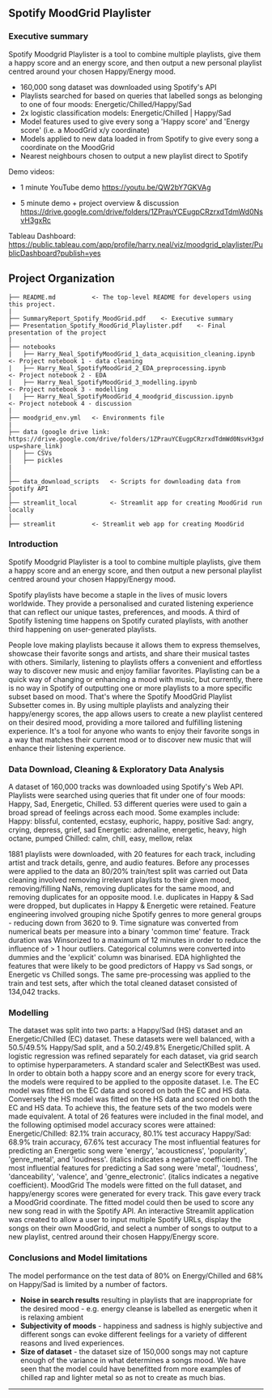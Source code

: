 ## Spotify MoodGrid Playlister

### Executive summary
Spotify Moodgrid Playlister is a tool to combine multiple playlists, give them a happy score and an energy score, and then output a new personal playlist centred around your chosen Happy/Energy mood.

- 160,000 song dataset was downloaded using Spotify's API
- Playlists searched for based on queries that labelled songs as belonging to one of four moods:  Energetic/Chilled/Happy/Sad
- 2x logistic classification models:  Energetic/Chilled  |  Happy/Sad
- Model features used to give every song a 'Happy score' and 'Energy score' (i.e. a MoodGrid x/y coordinate)
- Models applied to new data loaded in from Spotify to give every song a coordinate on the MoodGrid
- Nearest neighbours chosen to output a new playlist direct to Spotify

Demo videos:
- 1 minute YouTube demo
https://youtu.be/QW2bY7GKVAg

- 5 minute demo + project overview & discussion
https://drive.google.com/drive/folders/1ZPrauYCEugpCRzrxdTdmWd0NsvH3gxRc


Tableau Dashboard:
https://public.tableau.com/app/profile/harry.neal/viz/moodgrid_playlister/PublicDashboard?publish=yes


Project Organization
------------
    
    ├── README.md          <- The top-level README for developers using this project.
    |
    ├── SummaryReport_Spotify_MoodGrid.pdf    <- Executive summary
    ├── Presentation_Spotify_MoodGrid_Playlister.pdf    <- Final presentation of the project
    |
    ├── notebooks
    |   ├── Harry_Neal_SpotifyMoodGrid_1_data_acquisition_cleaning.ipynb   <- Project notebook 1 - data cleaning
    |   ├── Harry_Neal_SpotifyMoodGrid_2_EDA_preprocessing.ipynb           <- Project notebook 2 - EDA
    |   ├── Harry_Neal_SpotifyMoodGrid_3_modelling.ipynb                   <- Project notebook 3 - modelling
    |   ├── Harry_Neal_SpotifyMoodGrid_4_moodgrid_discussion.ipynb         <- Project notebook 4 - discussion
    |
    ├── moodgrid_env.yml   <- Environments file
    |
    ├── data (google drive link: https://drive.google.com/drive/folders/1ZPrauYCEugpCRzrxdTdmWd0NsvH3gxRc?usp=share_link)
    │   ├── CSVs       
    │   ├── pickles        
    |
    │   
    ├── data_download_scripts   <- Scripts for downloading data from Spotify API
    │
    ├── streamlit_local         <- Streamlit app for creating MoodGrid run locally
    │
    ├── streamlit          <- Streamlit web app for creating MoodGrid



### Introduction
Spotify Moodgrid Playlister is a tool to combine multiple playlists, give them a happy score and an energy score, and then output a new personal playlist centred around your chosen Happy/Energy mood.

Spotify playlists have become a staple in the lives of music lovers worldwide. They provide a personalised and curated listening experience that can reflect our unique tastes, preferences, and moods. A third of Spotify listening time happens on Spotify curated playlists, with another third happening on user-generated playlists.

People love making playlists because it allows them to express themselves, showcase their favorite songs and artists, and share their musical tastes with others. Similarly, listening to playlists offers a convenient and effortless way to discover new music and enjoy familiar favorites.  Playlisting can be a quick way of changing or enhancing a mood with music, but currently, there is no way in Spotify of outputting one or more playlists to a more specific subset based on mood.  That's where the Spotify MoodGrid Playlist Subsetter comes in. By using multiple playlists and analyzing their happy/energy scores, the app allows users to create a new playlist centered on their desired mood, providing a more tailored and fulfilling listening experience. It's a tool for anyone who wants to enjoy their favorite songs in a way that matches their current mood or to discover new music that will enhance their listening experience.

### Data Download, Cleaning & Exploratory Data Analysis
A dataset of 160,000 tracks was downloaded using Spotify's Web API.  Playlists were searched using queries that fit under one of four moods:  Happy, Sad, Energetic, Chilled.  53 different queries were used to gain a broad spread of feelings across each mood.  Some examples include:
Happy: blissful, contented, ecstasy, euphoric, happy, positive
Sad: angry, crying, depress, grief, sad
Energetic: adrenaline, energetic, heavy, high octane, pumped
Chilled:  calm, chill, easy, mellow, relax

1881 playlists were downloaded, with 20 features for each track, including artist and track details, genre, and audio features.
Before any processes were applied to the data an 80/20% train/test split was carried out
Data cleaning involved removing irrelevant playlists to their given mood, removing/filling NaNs, removing duplicates for the same mood, and removing duplicates for an opposite mood.  I.e. duplicates in Happy & Sad were dropped, but duplicates in Happy & Energetic were retained.
Feature engineering involved grouping niche Spotify genres to more general groups - reducing down from 3620  to 9.  Time signature was converted from numerical beats per measure into a binary 'common time' feature.  Track duration was Winsorized to a maximum of  12 minutes in order to reduce the influence of > 1 hour outliers.  Categorical columns were converted into dummies and the 'explicit' column was binarised.
EDA highlighted the features that were likely to be good predictors of Happy vs Sad songs, or Energetic vs Chilled songs.
The same pre-processing was applied to the train and test sets, after which the total cleaned dataset consisted of 134,042 tracks.

### Modelling
The dataset was split into two parts: a Happy/Sad (HS) dataset and an Energetic/Chilled (EC) dataset.
These datasets were well balanced, with a 50.5/49.5% Happy/Sad split, and a 50.2/49.8% Energetic/Chilled split.
A logistic regression was refined separately for each dataset, via grid search to optimise hyperparameters. A standard scaler and SelectKBest was used.  In order to obtain both a happy score and an energy score for every  track, the models were required to be applied to the opposite dataset.  I.e. The EC model was fitted on the EC data and scored on both the EC and HS data.  Conversely the HS model was fitted on the HS data and scored on both the EC and HS data.  To achieve this, the feature sets of the two models were made equivalent.  A total of 26 features were included in the final model, and the following optimised model accuracy scores were attained:
Energetic/Chilled: 82.1% train accuracy, 80.1% test accuracy
Happy/Sad: 68.9% train accuracy, 67.6% test accuracy
The most influential features for predicting an Energetic song were 'energy', 'acousticness', 'popularity', 'genre_metal', and 'loudness'. (italics indicates a negative coefficient).
The most influential features for predicting a Sad song were 'metal', 'loudness', 'danceability', 'valence', and 'genre_electronic'.   (italics indicates a negative coefficient).
MoodGrid
The models were fitted on the full dataset, and happy/energy scores were generated for every track.  This gave every track a MoodGrid coordinate.  The fitted model could then be used to score any new song read in with the Spotify API.  An interactive Streamlit application was created to allow a user to input multiple Spotify URLs, display the songs on their own MoodGrid, and select a number of songs to output to a new playlist, centred around their chosen Happy/Energy score.

### Conclusions and Model limitations

The model performance on the test data of 80% on Energy/Chilled and 68% on Happy/Sad is limited by a number of factors.

- **Noise in search results** resulting in playlists that are inappropriate for the desired mood - e.g. energy cleanse is labelled as energetic when it is relaxing ambient
- **Subjectivity of moods** - happiness and sadness is highly subjective and different songs can evoke different feelings for a variety of different reasons and lived experiences.
- **Size of dataset** - the dataset size of 150,000 songs may not capture enough of the variance in what determines a songs mood.  We have seen that the model could have benefitted from more examples of chilled rap and lighter metal so as not to create as much bias.
    


--------